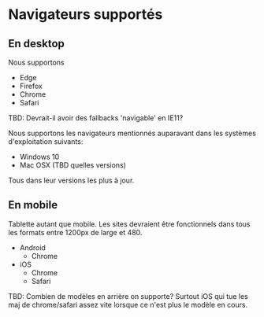 # Navigateurs supportés #

## En desktop ##

Nous supportons
- Edge
- Firefox
- Chrome
- Safari

TBD: Devrait-il avoir des fallbacks 'navigable' en IE11?

Nous supportons les navigateurs mentionnés auparavant dans les systèmes d'exploitation suivants:

- Windows 10
- Mac OSX (TBD quelles versions)

Tous dans leur versions les plus à jour.

## En mobile ##

Tablette autant que mobile. Les sites devraient être fonctionnels dans tous les formats entre 1200px de large et 480.

- Android
  - Chrome
- iOS
  - Chrome
  - Safari

TBD: Combien de modèles en arrière on supporte? Surtout iOS qui tue les maj de chrome/safari assez vite lorsque ce n'est plus le modèle en cours.